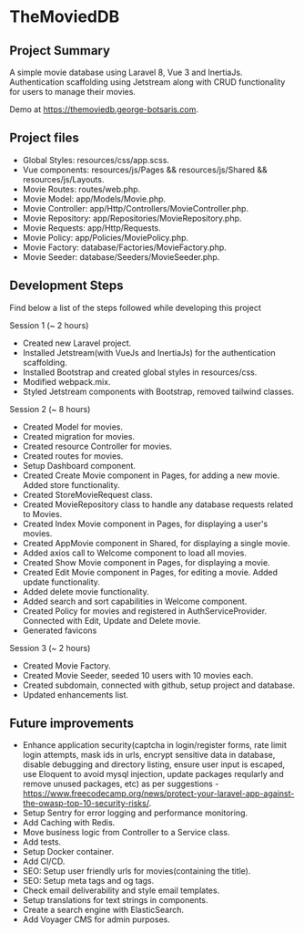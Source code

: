 # TheMoviedDB

## Project Summary

A simple movie database using Laravel 8, Vue 3 and InertiaJs. Authentication scaffolding using Jetstream along with CRUD functionality for users to manage their movies.

Demo at <a href="https://themoviedb.george-botsaris.com" target="_blank">https://themoviedb.george-botsaris.com</a>.

## Project files

-   Global Styles: resources/css/app.scss.
-   Vue components: resources/js/Pages && resources/js/Shared && resources/js/Layouts.
-   Movie Routes: routes/web.php.
-   Movie Model: app/Models/Movie.php.
-   Movie Controller: app/Http/Controllers/MovieController.php.
-   Movie Repository: app/Repositories/MovieRepository.php.
-   Movie Requests: app/Http/Requests.
-   Movie Policy: app/Policies/MoviePolicy.php.
-   Movie Factory: database/Factories/MovieFactory.php.
-   Movie Seeder: database/Seeders/MovieSeeder.php.

## Development Steps

Find below a list of the steps followed while developing this project

Session 1 (~ 2 hours)

-   Created new Laravel project.
-   Installed Jetstream(with VueJs and InertiaJs) for the authentication scaffolding.
-   Installed Bootstrap and created global styles in resources/css.
-   Modified webpack.mix.
-   Styled Jetstream components with Bootstrap, removed tailwind classes.

Session 2 (~ 8 hours)

-   Created Model for movies.
-   Created migration for movies.
-   Created resource Controller for movies.
-   Created routes for movies.
-   Setup Dashboard component.
-   Created Create Movie component in Pages, for adding a new movie. Added store functionality.
-   Created StoreMovieRequest class.
-   Created MovieRepository class to handle any database requests related to Movies.
-   Created Index Movie component in Pages, for displaying a user's movies.
-   Created AppMovie component in Shared, for displaying a single movie.
-   Added axios call to Welcome component to load all movies.
-   Created Show Movie component in Pages, for displaying a movie.
-   Created Edit Movie component in Pages, for editing a movie. Added update functionality.
-   Added delete movie functionality.
-   Added search and sort capabilities in Welcome component.
-   Created Policy for movies and registered in AuthServiceProvider. Connected with Edit, Update and Delete movie.
-   Generated favicons

Session 3 (~ 2 hours)

-   Created Movie Factory.
-   Created Movie Seeder, seeded 10 users with 10 movies each.
-   Created subdomain, connected with github, setup project and database.
-   Updated enhancements list.

## Future improvements

-   Enhance application security(captcha in login/register forms, rate limit login attempts, mask ids in urls, encrypt sensitive data in database, disable debugging and directory listing, ensure user input is escaped, use Eloquent to avoid mysql injection, update packages reqularly and remove unused packages, etc) as per suggestions - https://www.freecodecamp.org/news/protect-your-laravel-app-against-the-owasp-top-10-security-risks/.
-   Setup Sentry for error logging and performance monitoring.
-   Add Caching with Redis.
-   Move business logic from Controller to a Service class.
-   Add tests.
-   Setup Docker container.
-   Add CI/CD.
-   SEO: Setup user friendly urls for movies(containing the title).
-   SEO: Setup meta tags and og tags.
-   Check email deliverability and style email templates.
-   Setup translations for text strings in components.
-   Create a search engine with ElasticSearch.
-   Add Voyager CMS for admin purposes.
